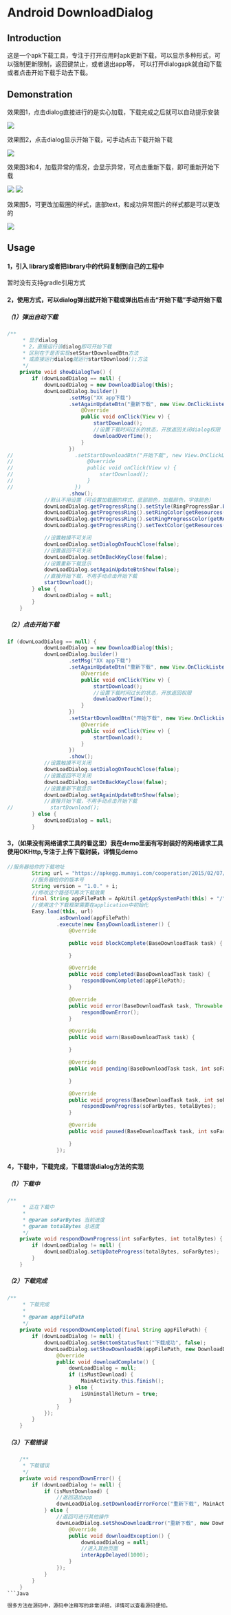 Android DownloadDialog
==
Introduction
--
这是一个apk下载工具，专注于打开应用时apk更新下载，可以显示多种形式，可以强制更新限制，返回键禁止，或者退出app等，
可以打开dialogapk就自动下载或者点击开始下载手动去下载。

Demonstration
--
效果图1，点击dialog直接进行的是实心加载，下载完成之后就可以自动提示安装

![](https://github.com/Arthurshen98/DownloadDialog/blob/master/gif/download_1.gif) 

效果图2，点击dialog显示开始下载，可手动点击下载开始下载

![](https://github.com/Arthurshen98/DownloadDialog/blob/master/gif/download_2.gif) 

效果图3和4，加载异常的情况，会显示异常，可点击重新下载，即可重新开始下载

![](https://github.com/Arthurshen98/DownloadDialog/blob/master/gif/download_4.gif) 
![](https://github.com/Arthurshen98/DownloadDialog/blob/master/gif/download_5.gif) 

效果图5，可更改加载圈的样式，底部text，和成功异常图片的样式都是可以更改的

![](https://github.com/Arthurshen98/DownloadDialog/blob/master/gif/download_8.gif)

Usage
--
#### 1，引入 library或者把library中的代码复制到自己的工程中

暂时没有支持gradle引用方式

#### 2，使用方式，可以dialog弹出就开始下载或弹出后点击“开始下载”手动开始下载

##### （1）弹出自动下载

```Java
/**
     * 显示dialog
     * 2，直接运行该dialog即可开始下载
     * 区别在于是否实现setStartDownloadBtn方法
     * 或直接运行dialog就运行startDownload();方法
     */
    private void showDialogTwo() {
        if (downLoadDialog == null) {
            downLoadDialog = new DownloadDialog(this);
            downLoadDialog.builder()
                    .setMsg("XX app下载")
                    .setAgainUpdateBtn("重新下载", new View.OnClickListener() {
                        @Override
                        public void onClick(View v) {
                            startDownload();
                            //设置下载时间过长的状态，开放返回关闭dialog权限
                            downloadOverTime();
                        }
                    })
//                    .setStartDownloadBtn("开始下载", new View.OnClickListener() {
//                        @Override
//                        public void onClick(View v) {
//                            startDownload();
//                        }
//                    })
                    .show();
            //默认不用设置（可设置加载圈的样式，底部颜色，加载颜色，字体颜色）
            downLoadDialog.getProgressRing().setStyle(RingProgressBar.FILL);
            downLoadDialog.getProgressRing().setRingColor(getResources().getColor(R.color.colorPrimary));
            downLoadDialog.getProgressRing().setRingProgressColor(getResources().getColor(R.color.colorPrimary));
            downLoadDialog.getProgressRing().setTextColor(getResources().getColor(R.color.colorPrimary));

            //设置触摸不可关闭
            downLoadDialog.setDialogOnTouchClose(false);
            //设置返回不可关闭
            downLoadDialog.setOnBackKeyClose(false);
            //设置重新下载显示
            downLoadDialog.setAgainUpdateBtnShow(false);
            //直接开始下载，不用手动点击开始下载
            startDownload();
        } else {
            downLoadDialog = null;
        }
    }
```

##### （2）点击开始下载

```Java
if (downLoadDialog == null) {
            downLoadDialog = new DownloadDialog(this);
            downLoadDialog.builder()
                    .setMsg("XX app下载")
                    .setAgainUpdateBtn("重新下载", new View.OnClickListener() {
                        @Override
                        public void onClick(View v) {
                            startDownload();
                            //设置下载时间过长的状态，开放返回权限
                            downloadOverTime();
                        }
                    })
                    .setStartDownloadBtn("开始下载", new View.OnClickListener() {
                        @Override
                        public void onClick(View v) {
                            startDownload();
                        }
                    })
                    .show();
            //设置触摸不可关闭
            downLoadDialog.setDialogOnTouchClose(false);
            //设置返回不可关闭
            downLoadDialog.setOnBackKeyClose(false);
            //设置重新下载显示
            downLoadDialog.setAgainUpdateBtnShow(false);
            //直接开始下载，不用手动点击开始下载
//            startDownload();
        } else {
            downLoadDialog = null;
        }
```

#### 3，（如果没有网络请求工具的看这里）我在demo里面有写封装好的网络请求工具使用OKHttp,专注于上传下载封装，详情见demo

```Java
//服务器给你的下载地址
        String url = "https://apkegg.mumayi.com/cooperation/2015/02/07/91/916451/qihuanshejiFantaShooting_V2.21_mumayi_8c478.apk";
        //服务器给你的版本号
        String version = "1.0." + i;
        //修改这个路径可再次下载效果
        final String appFilePath = ApkUtil.getAppSystemPath(this) + "/" + "xx_app_13" + version + ".apk";
        //使用这个下载框架需要在application中初始化
        Easy.load(this, url)
                .asDownload(appFilePath)
                .execute(new EasyDownloadListener() {
                    @Override

                    public void blockComplete(BaseDownloadTask task) {

                    }

                    @Override
                    public void completed(BaseDownloadTask task) {
                        respondDownCompleted(appFilePath);
                    }

                    @Override
                    public void error(BaseDownloadTask task, Throwable e) {
                        respondDownError();
                    }

                    @Override
                    public void warn(BaseDownloadTask task) {

                    }

                    @Override
                    public void pending(BaseDownloadTask task, int soFarBytes, int totalBytes) {

                    }

                    @Override
                    public void progress(BaseDownloadTask task, int soFarBytes, int totalBytes) {
                        respondDownProgress(soFarBytes, totalBytes);
                    }

                    @Override
                    public void paused(BaseDownloadTask task, int soFarBytes, int totalBytes) {

                    }
                });
```

#### 4，下载中，下载完成，下载错误dialog方法的实现

##### （1）下载中

```Java
/**
     * 正在下载中
     *
     * @param soFarBytes 当前进度
     * @param totalBytes 总进度
     */
    private void respondDownProgress(int soFarBytes, int totalBytes) {
        if (downLoadDialog != null) {
            downLoadDialog.setUpDateProgress(totalBytes, soFarBytes);
        }
    }
```

##### （2）下载完成

```Java
/**
     * 下载完成
     *
     * @param appFilePath
     */
    private void respondDownCompleted(final String appFilePath) {
        if (downLoadDialog != null) {
            downLoadDialog.setBottomStatusText("下载成功", false);
            downLoadDialog.setShowDownloadOk(appFilePath, new DownloadDialog.DownloadAllComplete() {
                @Override
                public void downloadComplete() {
                    downLoadDialog = null;
                    if (isMustDownload) {
                        MainActivity.this.finish();
                    } else {
                        isUninstallReturn = true;
                    }
                }
            });
        }
    }
```

##### （3）下载错误

```Java
    /**
     * 下载错误
     */
    private void respondDownError() {
        if (downLoadDialog != null) {
            if (isMustDownload) {
                //返回退出app
                downLoadDialog.setDownloadErrorForce("重新下载", MainActivity.this);
            } else {
                //返回可进行其他操作
                downLoadDialog.setShowDownloadError("重新下载", new DownloadDialog.DownloadException() {
                    @Override
                    public void downloadException() {
                        downLoadDialog = null;
                        //进入其他页面
                        interAppDelayed(1000);
                    }
                });
            }
        }
    }
```Java

很多方法在源码中，源码中注释写的非常详细，详情可以查看源码便知。
